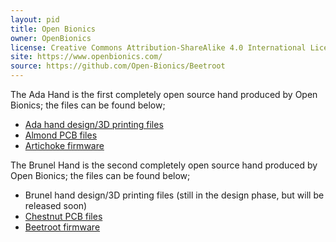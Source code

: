 ```yaml
---
layout: pid
title: Open Bionics
owner: OpenBionics
license: Creative Commons Attribution-ShareAlike 4.0 International License
site: https://www.openbionics.com/
source: https://github.com/Open-Bionics/Beetroot
---
```

The Ada Hand is the first completely open source hand produced by Open Bionics; the files can be found below;
- [Ada hand design/3D printing files](https://github.com/Open-Bionics/Ada_3D_model_files)
- [Almond PCB files](https://github.com/Open-Bionics/Almond_PCB)
- [Artichoke firmware](https://github.com/Open-Bionics/Artichoke) 

The Brunel Hand is the second completely open source hand produced by Open Bionics; the files can be found below;
- Brunel hand design/3D printing files (still in the design phase, but will be released soon)
- [Chestnut PCB files](https://github.com/Open-Bionics/Chestnut_PCB)
- [Beetroot firmware](https://github.com/Open-Bionics/Beetroot) 
